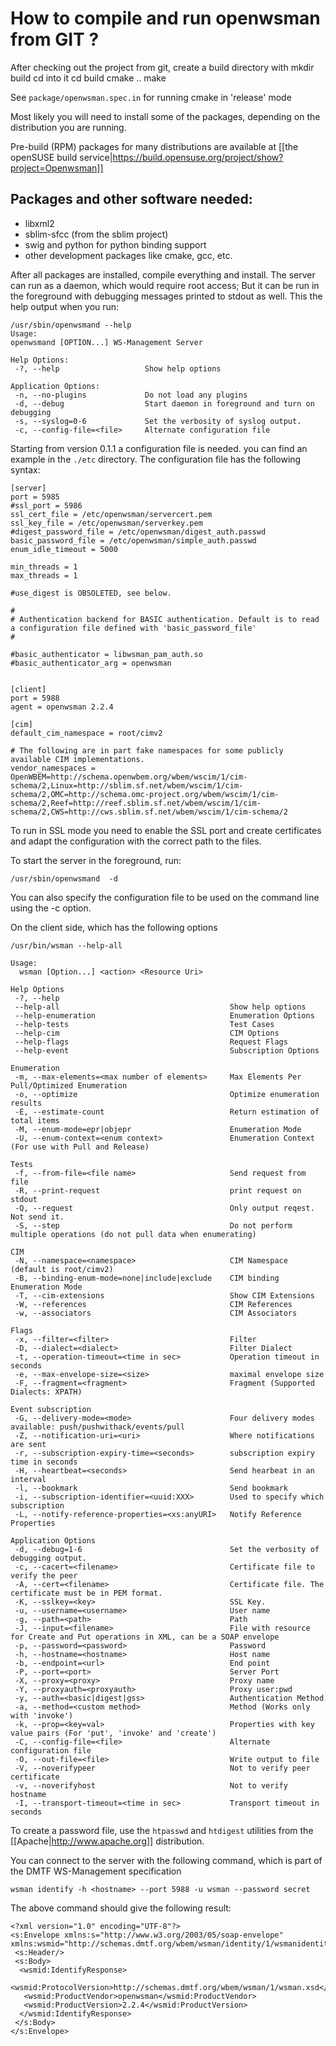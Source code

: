 # How to compile and run openwsman from GIT ? 

After checking out the project from git, create a build directory
with
    mkdir build
cd into it
    cd build
    cmake ..
    make

See `package/openwsman.spec.in` for running cmake in 'release' mode

Most likely you will need to install some of the packages, depending
on the distribution you are running.

Pre-build (RPM) packages for many distributions are available at
[[the openSUSE build service|https://build.opensuse.org/project/show?project=Openwsman]]


## Packages and other software needed:

* libxml2
* sblim-sfcc (from the sblim project)
* swig and python for python binding support
* other development packages like cmake, gcc, etc.

After all packages are installed, compile everything and install. The
server can run as a daemon, which would require root access; But it
can be run in the foreground with debugging messages printed to stdout
as well. This the help output when you run:

    /usr/sbin/openwsmand --help
    Usage:
    openwsmand [OPTION...] WS-Management Server

    Help Options:
     -?, --help                   Show help options

    Application Options:
     -n, --no-plugins             Do not load any plugins
     -d, --debug                  Start daemon in foreground and turn on debugging
     -s, --syslog=0-6             Set the verbosity of syslog output.
     -c, --config-file=<file>     Alternate configuration file

Starting from version 0.1.1 a configuration file is needed. you can
find an example in the `./etc` directory. The configuration file has the
following syntax:

    [server]
    port = 5985
    #ssl_port = 5986
    ssl_cert_file = /etc/openwsman/servercert.pem
    ssl_key_file = /etc/openwsman/serverkey.pem
    #digest_password_file = /etc/openwsman/digest_auth.passwd
    basic_password_file = /etc/openwsman/simple_auth.passwd
    enum_idle_timeout = 5000

    min_threads = 1
    max_threads = 1

    #use_digest is OBSOLETED, see below.

    #
    # Authentication backend for BASIC authentication. Default is to read a configuration file defined with 'basic_password_file'
    #

    #basic_authenticator = libwsman_pam_auth.so
    #basic_authenticator_arg = openwsman


    [client]
    port = 5988
    agent = openwsman 2.2.4

    [cim]
    default_cim_namespace = root/cimv2

    # The following are in part fake namespaces for some publicly available CIM implementations.
    vendor_namespaces = OpenWBEM=http://schema.openwbem.org/wbem/wscim/1/cim-schema/2,Linux=http://sblim.sf.net/wbem/wscim/1/cim-schema/2,OMC=http://schema.omc-project.org/wbem/wscim/1/cim-schema/2,Reef=http://reef.sblim.sf.net/wbem/wscim/1/cim-schema/2,CWS=http://cws.sblim.sf.net/wbem/wscim/1/cim-schema/2


To run in SSL mode you need to enable the SSL port and create certificates and adapt the configuration
with the correct path to the files.

To start the server in the foreground, run:

    /usr/sbin/openwsmand  -d

You can also specify the configuration file to be used on the command line using the -c option.

On the client side, which has the following options

    /usr/bin/wsman --help-all

    Usage:
      wsman [Option...] <action> <Resource Uri>

    Help Options
     -?, --help
     --help-all                                      Show help options
     --help-enumeration                              Enumeration Options
     --help-tests                                    Test Cases
     --help-cim                                      CIM Options
     --help-flags                                    Request Flags
     --help-event                                    Subscription Options

    Enumeration
     -m, --max-elements=<max number of elements>     Max Elements Per Pull/Optimized Enumeration
     -o, --optimize                                  Optimize enumeration results
     -E, --estimate-count                            Return estimation of total items
     -M, --enum-mode=epr|objepr                      Enumeration Mode
     -U, --enum-context=<enum context>               Enumeration Context (For use with Pull and Release)

    Tests
     -f, --from-file=<file name>                     Send request from file
     -R, --print-request                             print request on stdout
     -Q, --request                                   Only output reqest. Not send it.
     -S, --step                                      Do not perform multiple operations (do not pull data when enumerating)

    CIM
     -N, --namespace=<namespace>                     CIM Namespace (default is root/cimv2)
     -B, --binding-enum-mode=none|include|exclude    CIM binding Enumeration Mode
     -T, --cim-extensions                            Show CIM Extensions
     -W, --references                                CIM References
     -w, --associators                               CIM Associators

    Flags
     -x, --filter=<filter>                           Filter
     -D, --dialect=<dialect>                         Filter Dialect
     -t, --operation-timeout=<time in sec>           Operation timeout in seconds
     -e, --max-envelope-size=<size>                  maximal envelope size
     -F, --fragment=<fragment>                       Fragment (Supported Dialects: XPATH)

    Event subscription
     -G, --delivery-mode=<mode>                      Four delivery modes available: push/pushwithack/events/pull
     -Z, --notification-uri=<uri>                    Where notifications are sent
     -r, --subscription-expiry-time=<seconds>        subscription expiry time in seconds
     -H, --heartbeat=<seconds>                       Send hearbeat in an interval
     -l, --bookmark                                  Send bookmark
     -i, --subscription-identifier=<uuid:XXX>        Used to specify which subscription
     -L, --notify-reference-properties=<xs:anyURI>   Notify Reference Properties

    Application Options
     -d, --debug=1-6                                 Set the verbosity of debugging output.
     -c, --cacert=<filename>                         Certificate file to verify the peer
     -A, --cert=<filename>                           Certificate file. The certificate must be in PEM format.
     -K, --sslkey=<key>                              SSL Key.
     -u, --username=<username>                       User name
     -g, --path=<path>                               Path
     -J, --input=<filename>                          File with resource for Create and Put operations in XML, can be a SOAP envelope
     -p, --password=<password>                       Password
     -h, --hostname=<hostname>                       Host name
     -b, --endpoint=<url>                            End point
     -P, --port=<port>                               Server Port
     -X, --proxy=<proxy>                             Proxy name
     -Y, --proxyauth=<proxyauth>                     Proxy user:pwd
     -y, --auth=<basic|digest|gss>                   Authentication Method
     -a, --method=<custom method>                    Method (Works only with 'invoke')
     -k, --prop=<key=val>                            Properties with key value pairs (For 'put', 'invoke' and 'create')
     -C, --config-file=<file>                        Alternate configuration file
     -O, --out-file=<file>                           Write output to file
     -V, --noverifypeer                              Not to verify peer certificate
     -v, --noverifyhost                              Not to verify hostname
     -I, --transport-timeout=<time in sec>           Transport timeout in seconds

To create a password file, use the `htpasswd` and `htdigest` utilities
from the [[Apache|http://www.apache.org]] distribution.

You can connect to the server with the following command, which is part of the DMTF WS-Management specification

    wsman identify -h <hostname> --port 5988 -u wsman --password secret


The above command should give the following result:


    <?xml version="1.0" encoding="UTF-8"?>
    <s:Envelope xmlns:s="http://www.w3.org/2003/05/soap-envelope" xmlns:wsmid="http://schemas.dmtf.org/wbem/wsman/identity/1/wsmanidentity.xsd">
     <s:Header/>
     <s:Body>
      <wsmid:IdentifyResponse>
       <wsmid:ProtocolVersion>http://schemas.dmtf.org/wbem/wsman/1/wsman.xsd</wsmid:ProtocolVersion>
       <wsmid:ProductVendor>openwsman</wsmid:ProductVendor>
       <wsmid:ProductVersion>2.2.4</wsmid:ProductVersion>
      </wsmid:IdentifyResponse>
     </s:Body>
    </s:Envelope>
